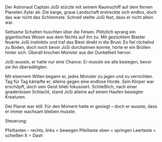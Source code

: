 Der Astronaut Captain JoSi stürzte mit seinem Raumschiff auf dem fernen Planeten Xylar ab. Die karge, graue Landschaft erstreckte sich endlos, doch das war nicht das Schlimmste. Schnell stellte JoSi fest, dass er nicht allein war.

Seltsame Schatten huschten über die Felsen. Plötzlich sprang ein gigantisches Wesen aus dem Nichts auf ihn zu. Mit gezücktem Blaster feuerte JoSi instinktiv und traf das Biest direkt in die Brust. Es fiel röchelnd zu Boden, doch noch bevor JoSi durchatmen konnte, hörte er ein Brüllen hinter sich. Überall krochen Monster aus der Dunkelheit hervor.

JoSi wusste, er hatte nur eine Chance: Er musste sie alle besiegen, bevor sie ihn überwältigten.

Mit eisernem Willen begann er, jedes Monster zu jagen und zu vernichten. Tag für Tag kämpfte er, alleine gegen eine endlose Horde. Sein Körper war erschöpft, doch sein Geist blieb fokussiert. Schließlich, nach einer gnadenlosen Schlacht, stand JoSi alleine auf einem Haufen besiegter Kreaturen. 

Der Planet war still. Für den Moment hatte er gesiegt – doch er wusste, dass er immer wachsam bleiben musste.


Steuerung:

Pfeiltasten – rechts, links = bewegen
Pfeiltaste oben = springen
Leertaste = schießen
X = Dash
